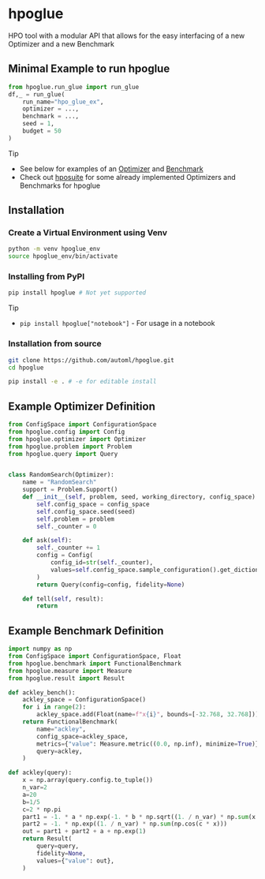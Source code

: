 # hpoglue
HPO tool with a modular API that allows for the easy interfacing of a new Optimizer and a new Benchmark

## Minimal Example to run hpoglue

```python
from hpoglue.run_glue import run_glue
df,_ = run_glue(
    run_name="hpo_glue_ex",
    optimizer = ...,
    benchmark = ...,
    seed = 1,
    budget = 50
)
```

> [!TIP]
> * See below for examples of an [Optimizer](#example-optimizer-definition) and [Benchmark](#example-benchmark-definition)
> * Check out [hposuite](https://github.com/automl/hposuite) for some already implemented Optimizers and Benchmarks for hpoglue

## Installation

### Create a Virtual Environment using Venv
```bash
python -m venv hpoglue_env
source hpoglue_env/bin/activate
```
### Installing from PyPI

```bash
pip install hpoglue # Not yet supported
```

> [!TIP]
> * `pip install hpoglue["notebook"]` - For usage in a notebook

### Installation from source

```bash
git clone https://github.com/automl/hpoglue.git
cd hpoglue

pip install -e . # -e for editable install
```


## Example Optimizer Definition

```python
from ConfigSpace import ConfigurationSpace
from hpoglue.config import Config
from hpoglue.optimizer import Optimizer
from hpoglue.problem import Problem
from hpoglue.query import Query


class RandomSearch(Optimizer):
    name = "RandomSearch"
    support = Problem.Support()
    def __init__(self, problem, seed, working_directory, config_space):
        self.config_space = config_space
        self.config_space.seed(seed)
        self.problem = problem
        self._counter = 0

    def ask(self):
        self._counter += 1
        config = Config(
            config_id=str(self._counter),
            values=self.config_space.sample_configuration().get_dictionary(),
        )
        return Query(config=config, fidelity=None)

    def tell(self, result):
        return
```

## Example Benchmark Definition

```python
import numpy as np
from ConfigSpace import ConfigurationSpace, Float
from hpoglue.benchmark import FunctionalBenchmark
from hpoglue.measure import Measure
from hpoglue.result import Result

def ackley_bench():
    ackley_space = ConfigurationSpace()
    for i in range(2):
        ackley_space.add(Float(name=f"x{i}", bounds=[-32.768, 32.768]))
    return FunctionalBenchmark(
        name="ackley",
        config_space=ackley_space,
        metrics={"value": Measure.metric((0.0, np.inf), minimize=True)},
        query=ackley,
    )

def ackley(query):
    x = np.array(query.config.to_tuple())
    n_var=2
    a=20
    b=1/5
    c=2 * np.pi
    part1 = -1. * a * np.exp(-1. * b * np.sqrt((1. / n_var) * np.sum(x * x)))
    part2 = -1. * np.exp((1. / n_var) * np.sum(np.cos(c * x)))
    out = part1 + part2 + a + np.exp(1)
    return Result(
        query=query,
        fidelity=None,
        values={"value": out},
    )
```
